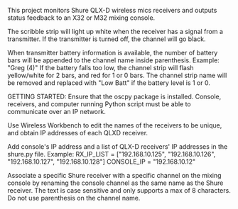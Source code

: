 This project monitors Shure QLX-D wireless mics receivers and outputs status feedback to an X32 or M32 mixing console.

The scribble strip will light up white when the receiver has a signal from a transmitter.  If the transmitter is turned off, the channel will go black.

When transmitter battery information is available, the number of battery bars will be appended to the channel name inside parenthesis.  Example: "Greg (4)"  If the battery falls too low, the channel strip will flash yellow/white for 2 bars, and red for 1 or 0 bars.  The channel strip name will be removed and replaced with "Low Batt" if the battery level is 1 or 0.



GETTING STARTED:
Ensure that the oscpy package is installed.  Console, receivers, and computer running Python script must be able to communicate over an IP network.

Use Wireless Workbench to edit the names of the receivers to be unique, and obtain IP addresses of each QLXD receiver.

Add console's IP address and a list of QLX-D receivers' IP addresses in the shure.py file.
  Example:
    RX_IP_LIST = ["192.168.10.125", "192.168.10.126", "192.168.10.127", "192.168.10.128"]
    CONSOLE_IP = "192.168.10.12"

Associate a specific Shure receiver with a specific channel on the mixing console by renaming the console channel as the same name as the Shure receiver.  The text is case sensitive and only supports a max of 8 characters.  Do not use parenthesis on the channel name.
